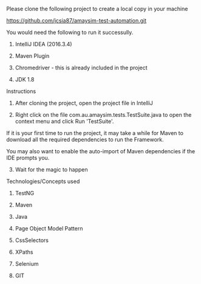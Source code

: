 Please clone the following project to create a local copy in your machine



https://github.com/jcsia87/amaysim-test-automation.git


You would need the following to run it successully.

1. IntelliJ IDEA (2016.3.4)

2. Maven Plugin

3. Chromedriver - this is already included in the project

4. JDK 1.8



Instructions

1. After cloning the project, open the project file in IntelliJ

2. Right click on the file com.au.amaysim.tests.TestSuite.java to open the context menu and click Run 'TestSuite'.

If it is your first time to run the project, it may take a while for Maven to download all the required dependencies to run the Framework.

You may also want to enable the auto-import of Maven dependencies if the IDE prompts you.

3. Wait for the magic to happen



Technologies/Concepts used

1. TestNG

2. Maven

3. Java

4. Page Object Model Pattern

5. CssSelectors

6. XPaths

7. Selenium

8. GIT
